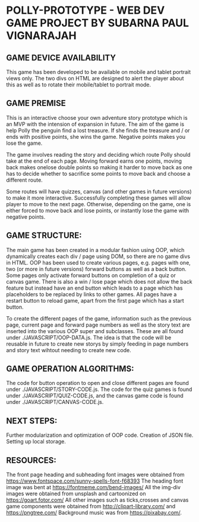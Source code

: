 
# POLLY-PROTOTYPE - WEB DEV GAME PROJECT BY SUBARNA PAUL VIGNARAJAH

## GAME DEVICE AVAILABILITY

This game has been developed to be available on mobile and tablet portrait views only. The two divs on HTML are designed to alert the player about this as well as to rotate their mobile/tablet to portrait mode.

## GAME PREMISE

This is an interactive choose your own adventure story prototype which is an MVP with the intension of expansion in future.
The aim of the game is help Polly the penguin find a lost treasure. If she finds the treasure and / or ends with positive points, she wins the game. Negative points makes you lose the game.

The game involves reading the story and deciding which route Polly should take at the end of each page.
Moving forward earns one points, moving back makes onelose double points so making it harder to move back as one has to decide whether to sacrifice some points to move back and choose a different route. 

Some routes will have quizzes, canvas (and other games in future versions) to make it more interactive.
Successfully completing these games will allow player to move to the next page. Otherwise, depending on the game, one is either
forced to move back and lose points, or instantly lose the game with negative points.

## GAME STRUCTURE:

The main game has been created in a modular fashion using OOP, which dynamically creates each div / page using DOM, so there
are no game divs in HTML. OOP has been used to create various pages, e.g. pages with one, two (or more in future versions) forward buttons as well as a back button. Some pages only activate forward buttons on completion of a quiz or canvas game. There is also a win / lose page which does not allow the back feature but instead have an end button which leads to a page which has placeholders to be replaced by links to other games. All pages have a restart button to reload game, apart from the first page which has a start button. 

To create the different pages of the game, information such as the previous page, current page and forward page numbers as well as the story text are inserted into the various OOP super and subclasses. These are all found under ./JAVASCRIPT/OOP-DATA.js.
The idea is that the code will be reusable in future to create new storys by simply feeding in page numbers and story text wihtout needing to create new code. 

## GAME OPERATION ALGORITHMS:

The code for button operation to open and close different pages are found under ./JAVASCRIPT/STORY-CODE.js. The code for the quiz games is found under ./JAVASCRIPT/QUIZ-CODE.js, and the canvas game code is found under ./JAVASCRIPT/CANVAS-CODE.js.

## NEXT STEPS:

Further modularization and optimization of OOP code. Creation of JSON file. Setting up local storage.

## RESOURCES:

The front page heading and subheading font images were obtained from https://www.fontspace.com/sunny-spells-font-f68393
The heading font image was bent at https://fontmeme.com/bend-images/
All the img-div images were obtained from unsplash and cartoonized on https://goart.fotor.com/
All other images such as ticks,crosses and canvas game components were obtained from http://clipart-library.com/ and https://pngtree.com/
Background music was from https://pixabay.com/.

